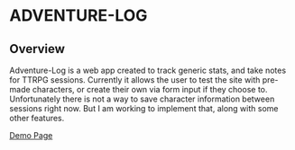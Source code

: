 # ADVENTURE-LOG

## Overview

Adventure-Log is a web app created to track generic stats, and take notes for TTRPG sessions.
Currently it allows the user to test the site with pre-made characters, or create their own via form input if they
choose to. Unfortunately there is not a way to save character information between sessions right now. But I am working
to implement that, along with some other features.

[Demo Page](https://adventure-log-two.vercel.app/Log)
